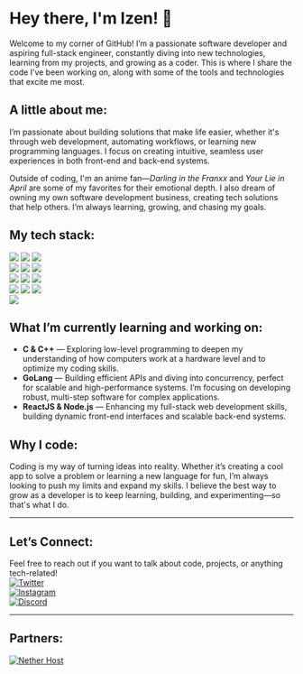 # Hey there, I'm Izen! 👋

Welcome to my corner of GitHub! I’m a passionate software developer and aspiring full-stack engineer, constantly diving into new technologies, learning from my projects, and growing as a coder. This is where I share the code I’ve been working on, along with some of the tools and technologies that excite me most.

## A little about me:
I’m passionate about building solutions that make life easier, whether it's through web development, automating workflows, or learning new programming languages. I focus on creating intuitive, seamless user experiences in both front-end and back-end systems.  

Outside of coding, I'm an anime fan—*Darling in the Franxx* and *Your Lie in April* are some of my favorites for their emotional depth. I also dream of owning my own software development business, creating tech solutions that help others. I’m always learning, growing, and chasing my goals.

## My tech stack:  
[![](https://img.shields.io/badge/ReactJS-black?style=for-the-badge&logo=react)](https://reactjs.org) [![](https://img.shields.io/badge/Node.js-black?style=for-the-badge&logo=node.js)](https://nodejs.org) [![](https://img.shields.io/badge/JavaScript-black?style=for-the-badge&logo=javascript)](https://developer.mozilla.org/en-US/docs/Web/JavaScript)  
[![](https://img.shields.io/badge/HTML5-black?style=for-the-badge&logo=html5)](https://developer.mozilla.org/en-US/docs/Web/HTML) [![](https://img.shields.io/badge/CSS3-black?style=for-the-badge&logo=css3)](https://developer.mozilla.org/en-US/docs/Web/CSS) [![](https://img.shields.io/badge/MongoDB-black?style=for-the-badge&logo=mongodb)](https://www.mongodb.com)  
[![](https://img.shields.io/badge/MySQL-black?style=for-the-badge&logo=mysql)](https://www.mysql.com) [![](https://img.shields.io/badge/Bash-black?style=for-the-badge&logo=gnu%20bash)](https://www.gnu.org/software/bash/) [![](https://img.shields.io/badge/Nginx-black?style=for-the-badge&logo=nginx)](https://www.nginx.com)  
[![](https://img.shields.io/badge/Python-black?style=for-the-badge&logo=python)](https://www.python.org) [![](https://img.shields.io/badge/LUA-black?style=for-the-badge&logo=lua)](https://www.lua.org) [![](https://img.shields.io/badge/Cloudflare-black?style=for-the-badge&logo=cloudflare)](https://www.cloudflare.com)  
[![](https://img.shields.io/badge/npm-black?style=for-the-badge&logo=npm)](https://www.npmjs.com)

## What I’m currently learning and working on:  
- **C & C++** — Exploring low-level programming to deepen my understanding of how computers work at a hardware level and to optimize my coding skills.  
- **GoLang** — Building efficient APIs and diving into concurrency, perfect for scalable and high-performance systems. I’m focusing on developing robust, multi-step software for complex applications.  
- **ReactJS & Node.js** — Enhancing my full-stack web development skills, building dynamic front-end interfaces and scalable back-end systems.  

## Why I code:
Coding is my way of turning ideas into reality. Whether it’s creating a cool app to solve a problem or learning a new language for fun, I’m always looking to push my limits and expand my skills. I believe the best way to grow as a developer is to keep learning, building, and experimenting—so that's what I do.

---

## Let’s Connect:
Feel free to reach out if you want to talk about code, projects, or anything tech-related!  
[![Twitter](https://img.shields.io/badge/Twitter-black?style=for-the-badge&logo=twitter)](https://twitter.com/maybeizen)  
[![Instagram](https://img.shields.io/badge/Instagram-black?style=for-the-badge&logo=instagram)](https://instagram.com/maybeizen)  
[![Discord](https://img.shields.io/badge/Echo%20Enterprises-black?style=for-the-badge&logo=discord&logoColor=fff&labelColor=%239d0e0e&color=%239d0e0e)](https://discord.gg/2FSyeDGjACU8)

---

## Partners:
[![Nether Host](https://img.shields.io/badge/Nether%20Host-black?style=for-the-badge&logo=discord&logoColor=fff&labelColor=%239d0e0e&color=%239d0e0e)](https://nether.host)
